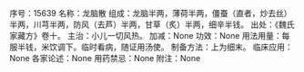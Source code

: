 序号：15639
名称：龙脑散
组成：龙脑半两，薄荷半两，僵蚕（直者，炒去丝）半两，川芎半两，防风（去芦）半两，甘草（炙）半两，细辛半钱。
出处：《魏氏家藏方》卷十。
主治：小儿一切风热。
加减：None
功效：None
用法用量：每服半钱，米饮调下。临时看病，随证用汤使。
制备方法：上为细末。
临床应用：None
各家论述：None
用药禁忌：None
附注：None
